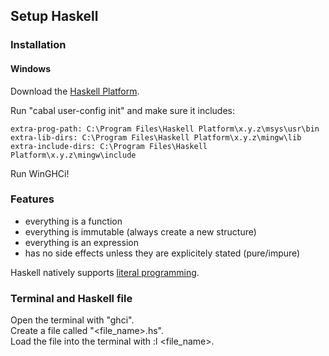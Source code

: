 ## Setup Haskell

### Installation

#### Windows

Download the [Haskell Platform](https://www.haskell.org/platform/).  

Run "cabal user-config init" and make sure it includes:  
```
extra-prog-path: C:\Program Files\Haskell Platform\x.y.z\msys\usr\bin
extra-lib-dirs: C:\Program Files\Haskell Platform\x.y.z\mingw\lib
extra-include-dirs: C:\Program Files\Haskell Platform\x.y.z\mingw\include
```

Run WinGHCi!  

### Features

* everything is a function
* everything is immutable (always create a new structure)
* everything is an expression
* has no side effects unless they are explicitely stated (pure/impure)

Haskell natively supports [literal programming](https://wiki.haskell.org/Literate_programming).  

### Terminal and Haskell file

Open the terminal with "ghci".  
Create a file called "<file_name>.hs".  
Load the file into the terminal with :l <file_name>.  
